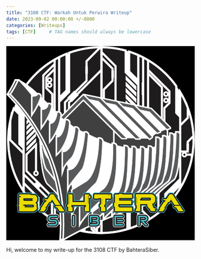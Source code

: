 ```yaml
---
title: "3108 CTF: Warkah Untuk Perwira Writeup"
date: 2023-09-02 00:00:00 +/-0800
categories: [Writeups]
tags: [CTF]     # TAG names should always be lowercase
---
```

![1727200882297](1727200882297.png)


Hi, welcome to my write-up for the 3108 CTF by BahteraSiber.
